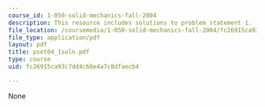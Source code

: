 ```yaml
---
course_id: 1-050-solid-mechanics-fall-2004
description: This resource includes solutions to problem statement 1.
file_location: /coursemedia/1-050-solid-mechanics-fall-2004/fc26915ca93c7dd4c66e4a7c8dfaecb4_pset04_1soln.pdf
file_type: application/pdf
layout: pdf
title: pset04_1soln.pdf
type: course
uid: fc26915ca93c7dd4c66e4a7c8dfaecb4

---
```

None